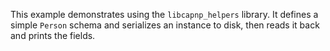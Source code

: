This example demonstrates using the `libcapnp_helpers` library. It defines a
simple `Person` schema and serializes an instance to disk, then reads it back and
prints the fields.
